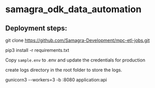 # samagra_odk_data_automation

## Deployment steps:

git clone https://github.com/Samagra-Development/mpc-etl-jobs.git


pip3 install -r requirements.txt


Copy `sample.env` to .env and update the credentials for production


create logs directory in the root folder to store the logs.


gunicorn3 --workers=3 -b :8080 application:api
